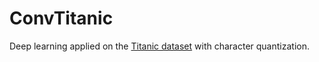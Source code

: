 # ConvTitanic
Deep learning applied on the [Titanic dataset](https://www.kaggle.com/c/titanic) with character quantization.
